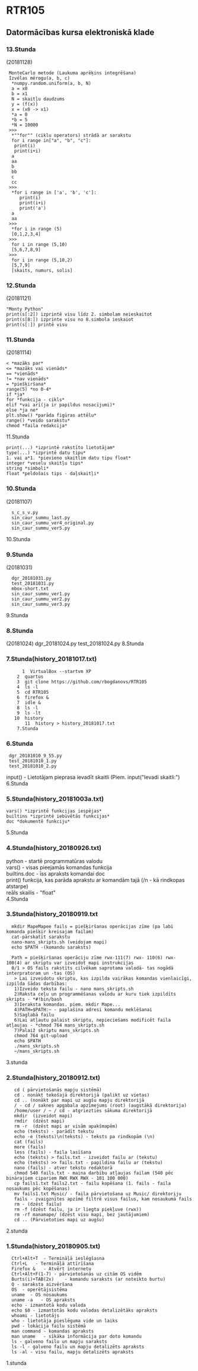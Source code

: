 #  RTR105   
##  Datormācības kursa elektroniskā klade   

###  13.Stunda
  (20181128)
```  
 MonteCarlo metode (Laukuma aprēķins integrēšana)
 Izvēlas mērogu(a, b, c)
  *numpy.random.uniform(a, b, N)
  a = x0
  b = x1
  N = skaitļu daudzums
  y = (f(x))
  x = (x0 -> x1)
  *a = 0
  *b = 5
  *N = 10000
 >>>
  *""for"" (ciklu operators) strādā ar sarakstu
  for i range in["a", "b", "c"]:
   print(i)
   print(i+i)
  a
  aa
  b
  bb
  c
  cc
 >>>
  *for i range in ['a', 'b', 'c']:
     print(i)
     print(i+i)
     print('a')
  a
  aa
 >>>
  *for i in range (5)
  [0,1,2,3,4]
 >>>
  for i in range (5,10)
  [5,6,7,8,9]
 >>>
  for i in range (5,10,2)
  [5,7,9]
  [skaits, numurs, solis]
```




###  12.Stunda
(20181121)
```
"Monty Python"
print(s[:2]) izprintē visu līdz 2. simbolam neieskaitot
print(s[8:]) izprinte visu no 8.simbola ieskaiot
print(s[:]) printē visu

```
###  11.Stunda
(20181114)
```
< *mazāks par*
<= *mazāks vai vienāds*
== *vienāds*
!= *nav vienāds*
= *piešķiršana*
range(5) *no 0-4*
if *ja*
for *funkcija - cikls*
elif *vai arī(ja ir papildus nosacījumi)*
else *ja ne*
plt.show() *parāda figūras attēlu*
range() *veido sarakstu*
chmod *faila redakcija*
```
   11.Stunda
```
print(...) *izprintē rakstīto lietotājam*
type(...) *izprintē datu tipu*
1. vai a*1. *pievieno skaitlim datu tipu float*
integer *veselu skaitļu tips*
string *simboli*
float *peldošais tips - daļskaitļi*
```   
###  10.Stunda
(20181107)
```  
  s_c_s_v.py
  sin_caur_summu_last.py
  sin_caur_summu_ver4_original.py
  sin_caur_summu_ver5.py
```   
  10.Stunda

###  9.Stunda
  (20181031)
```  
  dgr_20181031.py
  test_20181031.py
  mbox-short.txt
  sin_caur_summu_ver1.py
  sin_caur_summu_ver2.py
  sin_caur_summu_ver3.py
``` 
  9.Stunda

###  8.Stunda    
(20181024)
 dgr_20181024.py
 test_20181024.py
   8.Stunda      

###  7.Stunda(history_20181017.txt)
```
      1  VirtualBox --startvm XP
    2  quartus
    3  git clone https://github.com/rbogdanovs/RTR105
    4  ls -l
    5  cd RTR105
    6  firefox &
    7  idle &
    8  ls -l
    9  ls -lt
   10  history
       11  history > history_20181017.txt
    7.Stunda
```

###  6.Stunda
     dgr_20181010_9_55.py
     test_20181010_1.py
     test_20181010_2.py
  input() - Lietotājam pieprasa ievadīt skaitli (Piem. input("Ievadi skaitli:")    
   6.Stunda

###  5.Stunda(history_20181003a.txt)
```
vars() *izprintē funkcijas iespējas*
builtins *izprintē iebūvētās funkcijas*
doc *dokumentē funkciju*
```
   5.Stunda


###  4.Stunda(history_20180926.txt)
   python - startē programmatūras valodu   
   vars() - visas pieejamās komandas funkcija   
   builtins.doc - īss apraksts komandai doc   
   print() funkcija, kas parāda aprakstu ar komandām tajā (/n - kā rindkopas atstarpe)   
   reāls skailis - "float"   
  4.Stunda

###  3.Stunda(history_20180919.txt    
```  
  mkdir MapeMapee fails = piešķiršanas operācijas zīme (pa labi komanda piešķir kreisajam failam)
  cat-pārskatīt sarakstu 
  nano-mans_skripts.sh (veidojam mapi) 
  echo $PATH -(komandu saraksts) 
  
  Path = piešķiršanas operāciju zīme rwx-111(7) rwx- 110(6) rwx- 100(4) ar skriptu var izveidot mapi instrukcijas 
  0/1 > OS fails rakstīts cilvēkam saprotama valodā- tas nogādā interpratoram un -tas (OS)   
   > Lai izveidotu skriptu, kas izpilda vairākas komandas vienlaicīgi, izpilda šādas darbības:   
   1)Izveido teksta failu - nano mans_skripts.sh   
   2)Raksta ceļu un programmēšanas valodu ar kuru tiek izpildīts skripts - *#!bin/bash   
   3)Ieraksta komandas. piem. mkdir Mape...   
   4)PATH=$PATH:~ - paplašina adresi komandu meklēšanai   
   5)Saglabā failu   
   6)Lai atļautu palaist skriptu, nepieciešams modificēt faila atļaujas - *chmod 764 mans_skripts.sh   
   7)Palaiž skriptu mans_skripts.sh   
   chmod 764 git-upload     
   echo $PATH   
   ./mans_skripts.sh     
   ~/mans_skripts.sh       
```    
   3.stunda   
       
###  2.Stunda(history_20180912.txt)
```   
   cd ( pārvietošanās mapju sistēmā)   
   cd . nonākt tekošajā direktorijā (palikt uz vietas)   
   cd .. (nonākt par mapi uz augšu mapju direktorijā   
   / - cd / saknes apgabala apzīmejums (root) (augstākā direktorija)   
   /home/user / ~ / cd - atgriezties sākuma direktorijā   
   mkdir  (izveidot mapi)   
   rmdir  (dzēst mapi)   
   rm -r  (dzēst mapi ar visām apakšmapēm)   
   echo (teksts) - parādīt tekstu   
   echo -e (teksts)\n(teksts) - teksts pa rindkopām (\n)   
   cat (fails)   
   more (fails)   
   less (fails) - faila lasīšana   
   echo (teksts) > fails.txt - izveidot failu ar (tekstu)   
   echo (teksts) >> fails.txt - papildina failu ar (tekstu)   
   nano (fails) - atver tekstu redaktorā    
   chmod 540 fails.txt - maina darbību atļaujas failam (540 pēc binārajiem cipariem RWX RWX RWX - 101 100 000)   
   cp fails1.txt fails2.txt - failu kopēšana (1. fails - faila nosaukums pēc kopēšanas)   
   mv fails1.txt Music/ - faila pārvietošana uz Music/ direktoriju   
   fails - zvaigznītes apzīmē filtrē visus failus, kam nosaukumā fails   
   rm - (dzēst failu)   
   rm -f (dzēst failu, ja ir liegta piekļuve (rwx))   
   rm -rf manamape/ (dzēst visu mapi, bez jautājumiem)
   cd .. (Pārvietoties mapi uz augšu)
```
   2.stunda       

###  1.Stunda(history_20180905.txt)
```  
  Ctrl+Alt+T  - Termināļā ieslēgšasna   
  Ctrl+L   - Termināļā attīrīšana    
  Firefox &   - Atvērt internetu  
  Ctrl+Alt+F(1-7) - pārvietošanās uz citām OS vidēm   
  Burts(i)+TAB(2x)    - komandu saraksts (ar noteikto burtu)   
  Q - saraksta aizvēršana   
  OS  - operētājsistēma  
  uname  - OS nosaukums     
  uname -a   - OS apraksts    
  echo - izmantotā kodu valoda   
  echo $0 - izmantotās kodu valodas detalizētāks apraksts   
  whoami - lietotājs   
  who - lietotāja pieslēguma vide un laiks   
  pwd - lokācija failu sistēmā     
  man command - komandas apraksts   
  man uname   - sīkāka informācija par doto komandu   
  ls - galveno failu un mapju saraksts   
  ls -l - galveno failu un mapju detalizēts apraksts   
  ls -al - visu failu, mapju detalizēts apraksts   
```
   1.stunda  
